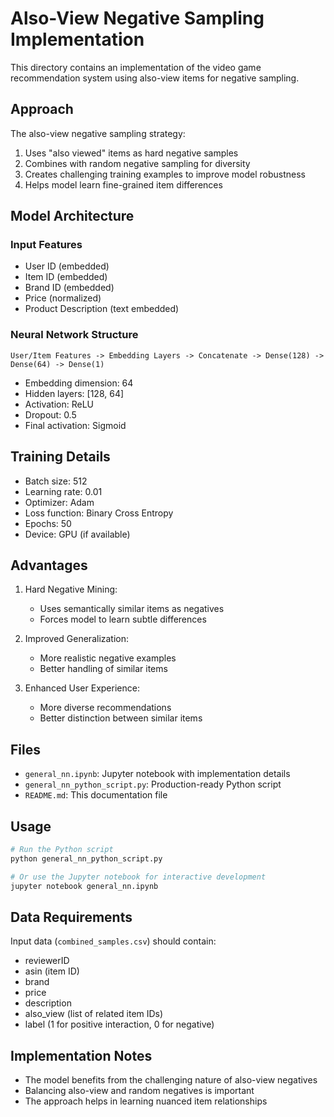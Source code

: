 # Also-View Negative Sampling Implementation

This directory contains an implementation of the video game recommendation system using also-view items for negative sampling.

## Approach

The also-view negative sampling strategy:
1. Uses "also viewed" items as hard negative samples
2. Combines with random negative sampling for diversity
3. Creates challenging training examples to improve model robustness
4. Helps model learn fine-grained item differences

## Model Architecture

### Input Features
- User ID (embedded)
- Item ID (embedded)
- Brand ID (embedded)
- Price (normalized)
- Product Description (text embedded)

### Neural Network Structure
```
User/Item Features -> Embedding Layers -> Concatenate -> Dense(128) -> Dense(64) -> Dense(1)
```

- Embedding dimension: 64
- Hidden layers: [128, 64]
- Activation: ReLU
- Dropout: 0.5
- Final activation: Sigmoid

## Training Details

- Batch size: 512
- Learning rate: 0.01
- Optimizer: Adam
- Loss function: Binary Cross Entropy
- Epochs: 50
- Device: GPU (if available)

## Advantages

1. Hard Negative Mining:
   - Uses semantically similar items as negatives
   - Forces model to learn subtle differences

2. Improved Generalization:
   - More realistic negative examples
   - Better handling of similar items

3. Enhanced User Experience:
   - More diverse recommendations
   - Better distinction between similar items

## Files

- `general_nn.ipynb`: Jupyter notebook with implementation details
- `general_nn_python_script.py`: Production-ready Python script
- `README.md`: This documentation file

## Usage

```bash
# Run the Python script
python general_nn_python_script.py

# Or use the Jupyter notebook for interactive development
jupyter notebook general_nn.ipynb
```

## Data Requirements

Input data (`combined_samples.csv`) should contain:
- reviewerID
- asin (item ID)
- brand
- price
- description
- also_view (list of related item IDs)
- label (1 for positive interaction, 0 for negative)

## Implementation Notes

- The model benefits from the challenging nature of also-view negatives
- Balancing also-view and random negatives is important
- The approach helps in learning nuanced item relationships
